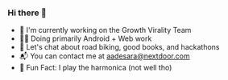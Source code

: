 ### Hi there 👋

- 🌱 I'm currently working on the Growth Virality Team
- 👨‍💻 Doing primarily Android + Web work
- 💬 Let's chat about road biking, good books, and hackathons
- 📬 You can contact me at aadesara@nextdoor.com 
- 🎉 Fun Fact: I play the harmonica (not well tho) 

<!--
**aadesara/aadesara** is a ✨ _special_ ✨ repository because its `README.md` (this file) appears on your GitHub profile.

Here are some ideas to get you started:

- 🔭 I’m currently working on ...
- 🌱 I’m currently learning ...
- 👯 I’m looking to collaborate on ...
- 🤔 I’m looking for help with ...
- 💬 Ask me about ...
- 📫 How to reach me: ...
- 😄 Pronouns: ...
- ⚡ Fun fact: ...
-->
